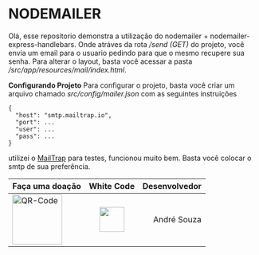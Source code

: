 # NODEMAILER

Olá, esse repositorio demonstra a utilização do nodemailer + nodemailer-express-handlebars. Onde atráves da rota */send (GET)* do projeto, você envia um email para o usuario pedindo para que o mesmo recupere sua senha. Para alterar o layout, basta você acessar a pasta */src/app/resources/mail/index.html*. 

**Configurando Projeto**
Para configurar o projeto, basta você criar um arquivo chamado *src/config/mailer.json* com as seguintes instruições
```
{
  "host": "smtp.mailtrap.io",
  "port": ...
  "user": ...
  "pass": ...
}
```

utilizei o [MailTrap](https://mailtrap.io/) para testes, funcionou muito bem. Basta você colocar o smtp de sua preferência.
<div style="text-align: center"> 

</div>

Faça uma doação | White Code | Desenvolvedor 
:--------- | :------: | -------:
 <img src="https://i.ibb.co/nwjKhhV/QR-Code.png" alt="QR-Code" border="0" width="100"> |   <img src="https://i.ibb.co/LQwz9WG/LOGOMARCA.png" width="50"> |  André Souza 
 
